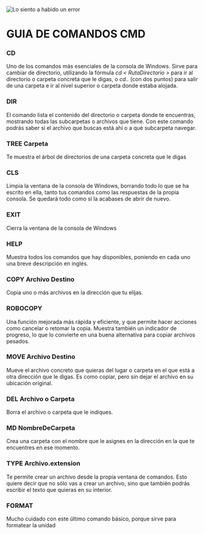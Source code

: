 
![Lo siento a habido un error](https://upload.wikimedia.org/wikipedia/commons/b/b3/Command_Prompt_on_Windows_10_RTM.png "Consola cmd ")


# GUIA DE COMANDOS CMD

### CD
	
Uno de los comandos más esenciales de la consola de Windows. Sirve para cambiar de directorio, utilizando la fórmula *cd < RutaDirectorio >* para ir al directorio o carpeta concreta que le digas, o *cd..* (con dos puntos) para salir de una carpeta e ir al nivel superior o carpeta donde estaba alojada.

### DIR
	

El comando lista el contenido del directorio o carpeta donde te encuentras, mostrando todas las subcarpetas o archivos que tiene. Con este comando podrás saber si el archivo que buscas está ahí o a qué subcarpeta navegar.

### TREE Carpeta
	

Te muestra el árbol de directorios de una carpeta concreta que le digas

### CLS
	

Limpia la ventana de la consola de Windows, borrando todo lo que se ha escrito en ella, tanto tus comandos como las respuestas de la propia consola. Se quedará todo como si la acabases de abrir de nuevo.

### EXIT
	

Cierra la ventana de la consola de Windows

### HELP
	

Muestra todos los comandos que hay disponibles, poniendo en cada uno una breve descripción en inglés.

### COPY Archivo Destino
	

Copia uno o más archivos en la dirección que tu elijas. 

### ROBOCOPY
	

Una función mejorada más rápida y eficiente, y que permite hacer acciones como cancelar o retomar la copia. Muestra también un indicador de progreso, lo que lo convierte en una buena alternativa para copiar archivos pesados.

### MOVE Archivo Destino
	

Mueve el archivo concreto que quieras del lugar o carpeta en el que está a otra dirección que le digas. Es como copiar, pero sin dejar el archivo en su ubicación original.

### DEL Archivo o Carpeta
	

Borra el archivo o carpeta que le indiques.

### MD NombreDeCarpeta
	

Crea una carpeta con el nombre que le asignes en la dirección en la que te encuentres en ese momento.

### TYPE Archivo.extension
	

Te permite crear un archivo desde la propia ventana de comandos. Esto quiere decir que no sólo vas a crear un archivo, sino que también podrás escribir el texto que quieras en su interior.

### FORMAT
	

Mucho cuidado con este último comando básico, porque sirve para formatear la unidad